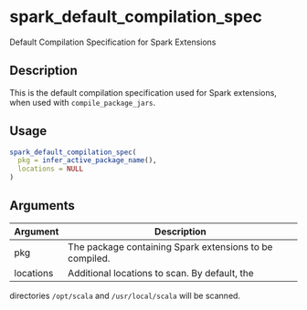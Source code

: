 # spark_default_compilation_spec


Default Compilation Specification for Spark Extensions




## Description

This is the default compilation specification used for
Spark extensions, when used with `compile_package_jars`.





## Usage
```r
spark_default_compilation_spec(
  pkg = infer_active_package_name(),
  locations = NULL
)
```




## Arguments


Argument      |Description
------------- |----------------
pkg | The package containing Spark extensions to be compiled.
locations | Additional locations to scan. By default, the
directories ``/opt/scala`` and ``/usr/local/scala`` will
be scanned.






